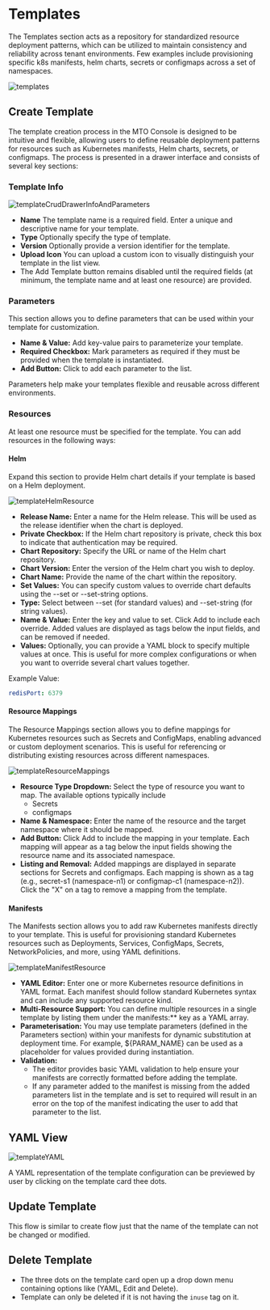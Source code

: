 # Templates

The Templates section acts as a repository for standardized resource deployment patterns, which can be utilized to maintain consistency and reliability across tenant environments. Few examples include provisioning specific k8s manifests, helm charts, secrets or configmaps across a set of namespaces.

![templates](../images/templates.png)

## Create Template

The template creation process in the MTO Console is designed to be intuitive and flexible, allowing users to define reusable deployment patterns for resources such as Kubernetes manifests, Helm charts, secrets, or configmaps. The process is presented in a drawer interface and consists of several key sections:

### Template Info

![templateCrudDrawerInfoAndParameters](../images/templateCrudDrawerInfoAndParameters.png)

- **Name** The template name is a required field. Enter a unique and descriptive name for your template.
- **Type** Optionally specify the type of template.
- **Version** Optionally provide a version identifier for the template.
- **Upload Icon** You can upload a custom icon to visually distinguish your template in the list view.
- The Add Template button remains disabled until the required fields (at minimum, the template name and at least one resource) are provided.

### Parameters

This section allows you to define parameters that can be used within your template for customization.

- **Name & Value:** Add key-value pairs to parameterize your template.
- **Required Checkbox:** Mark parameters as required if they must be provided when the template is instantiated.
- **Add Button:** Click to add each parameter to the list.

Parameters help make your templates flexible and reusable across different environments.

### Resources

At least one resource must be specified for the template. You can add resources in the following ways:

#### Helm

Expand this section to provide Helm chart details if your template is based on a Helm deployment.

![templateHelmResource](../images/templateHelmResource.png)

- **Release Name:** Enter a name for the Helm release. This will be used as the release identifier when the chart is deployed.
- **Private Checkbox:** If the Helm chart repository is private, check this box to indicate that authentication may be required.
- **Chart Repository:** Specify the URL or name of the Helm chart repository.
- **Chart Version:** Enter the version of the Helm chart you wish to deploy.
- **Chart Name:** Provide the name of the chart within the repository.
- **Set Values:** You can specify custom values to override chart defaults using the --set or --set-string options.
- **Type:** Select between --set (for standard values) and --set-string (for string values).
- **Name & Value:** Enter the key and value to set. Click Add to include each override. Added values are displayed as tags below the input fields, and can be removed if needed.
- **Values:** Optionally, you can provide a YAML block to specify multiple values at once. This is useful for more complex configurations or when you want to override several chart values together.

Example Value:

```yaml
redisPort: 6379
```

#### Resource Mappings

The Resource Mappings section allows you to define mappings for Kubernetes resources such as Secrets and ConfigMaps, enabling advanced or custom deployment scenarios. This is useful for referencing or distributing existing resources across different namespaces.

![templateResourceMappings](../images/templateResourceMappings.png)

- **Resource Type Dropdown:** Select the type of resource you want to map. The available options typically include
    - Secrets
    - configmaps
- **Name & Namespace:** Enter the name of the resource and the target namespace where it should be mapped.
- **Add Button:** Click Add to include the mapping in your template. Each mapping will appear as a tag below the input fields showing the resource name and its associated namespace.
- **Listing and Removal:** Added mappings are displayed in separate sections for Secrets and configmaps. Each mapping is shown as a tag (e.g., secret-s1 (namespace-n1) or configmap-c1 (namespace-n2)). Click the "X" on a tag to remove a mapping from the template.

#### Manifests

The Manifests section allows you to add raw Kubernetes manifests directly to your template. This is useful for provisioning standard Kubernetes resources such as Deployments, Services, ConfigMaps, Secrets, NetworkPolicies, and more, using YAML definitions.

![templateManifestResource](../images/templateManifestResource.png)

- **YAML Editor:** Enter one or more Kubernetes resource definitions in YAML format. Each manifest should follow standard Kubernetes syntax and can include any supported resource kind.
- **Multi-Resource Support:** You can define multiple resources in a single template by listing them under the manifests:** key as a YAML array.
- **Parameterisation:** You may use template parameters (defined in the Parameters section) within your manifests for dynamic substitution at deployment time. For example, ${PARAM_NAME} can be used as a placeholder for values provided during instantiation.
- **Validation:**
    - The editor provides basic YAML validation to help ensure your manifests are correctly formatted before adding the template.
    - If any parameter added to the manifest is missing from the added parameters list in the template and is set to required will result in an error on the top of the manifest indicating the user to add that parameter to the list.

## YAML View

![templateYAML](../images/templateYAMLView.png)

A YAML representation of the template configuration can be previewed by user by clicking on the template card thee dots.

## Update Template

This flow is similar to create flow just that the name of the template can not be changed or modified.

## Delete Template

- The three dots on the template card open up a drop down menu containing options like (YAML, Edit and Delete).
- Template can only be deleted if it is not having the ```inuse``` tag on it.
